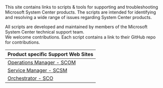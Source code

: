 This site contains links to scripts & tools for supporting and troubleshooting Microsoft System Center products. The scripts are intended for identifying and resolving a wide range of issues regarding System Center products. 

All scripts are developed and maintained by members of the Microsoft System Center technical support team.  
We welcome contributions. Each script contains a link to their GitHub repo for contributions.

| Product specific Support Web Sites |   
| :------------------------ | 
| [Operations Manager - SCOM](https://microsoft.github.io/CSS-SystemCenter-OperationsManager) |
| [Service Manager - SCSM](https://microsoft.github.io/CSS-SystemCenter-ServiceManager) |
| [Orchestrator - SCO](https://microsoft.github.io/CSS-SystemCenter-Orchestrator)  | 

